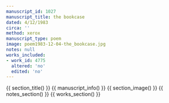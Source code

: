 ```yaml
---
manuscript_id: 1027
manuscript_title: the bookcase
dated: 4/12/1983
circa: ''
method: xerox
manuscript_type: poem
image: poem1983-12-04-the_bookcase.jpg
notes: null
works_included:
- work_id: 4775
  altered: 'no'
  edited: 'no'
---
```


{{ section_title() }}
{{ manuscript_info() }}
{{ section_image() }}
{{ notes_section() }}
{{ works_section() }}
